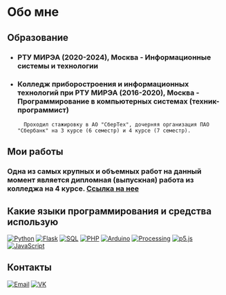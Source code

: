 # Обо мне

## Образование
+ ### РТУ МИРЭА (2020-2024), Москва - Информационные системы и технологии
+ ### Колледж приборостроения и информационных технологий при РТУ МИРЭА (2016-2020), Москва - Программирование в компьютерных системах (техник-программист)
        Проходил стажировку в АО "СберТех", дочерняя организация ПАО "Сбербанк" на 3 курсе (6 семестр) и 4 курсе (7 семестр).
        
## Мои работы
### Одна из самых крупных и объемных работ на данный момент является дипломная (выпускная) работа из колледжа на 4 курсе. [Ссылка на нее](https://github.com/Borobeyka/is_3dprinters)

## Какие языки программирования и средства использую
[![Python](https://img.shields.io/badge/Python-000?style=for-the-badge&logo=Python)](https://github.com/Borobeyka)
[![Flask](https://img.shields.io/badge/Flask-000?style=for-the-badge&logo=Flask)](https://github.com/Borobeyka)
[![SQL](https://img.shields.io/badge/SQL-000?style=for-the-badge&logo=MySQL)](https://github.com/Borobeyka)
[![PHP](https://img.shields.io/badge/PHP-000?style=for-the-badge&logo=PHP)](https://github.com/Borobeyka)
[![Arduino](https://img.shields.io/badge/Arduino-000?style=for-the-badge&logo=Arduino)](https://github.com/Borobeyka)
[![Processing](https://img.shields.io/badge/Processing-000?style=for-the-badge&logo=Processing%20Foundation)](https://github.com/Borobeyka)
[![p5.js](https://img.shields.io/badge/p5.js-000?style=for-the-badge&logo=p5.js)](https://github.com/Borobeyka)
[![JavaScript](https://img.shields.io/badge/JavaScript-000?style=for-the-badge&logo=JavaScript)](https://github.com/Borobeyka)

## Контакты
[![Email](https://img.shields.io/badge/EMail-000?style=for-the-badge&logo=Gmail)](mailto:malinkin.d.r@ya.ru)
[![VK](https://img.shields.io/badge/VKontakte-000?style=for-the-badge&logo=VK)](https://vk.com/borobeyka)
